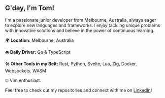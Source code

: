 <h2>G'day, I'm Tom!</h2>

I'm a passionate junior developer from Melbourne, Australia, always eager to explore new languages and frameworks. I enjoy tackling unique problems with innovative solutions and believe in the power of continuous learning.<br>

🌍 <strong>Location:</strong> Melbourne, Australia

🚘 <strong>Daily Driver:</strong> Go & TypeScript

🛠️ <strong>Other Tools in my Belt:</strong> Rust, Python, Svelte, Lua, Zig, Docker, Websockets, WASM

🤓 Vim enthusiast.

Feel free to check out my repositories and connect with me on <a href="https://www.linkedin.com/in/ts-matthews/">LinkedIn</a>!
